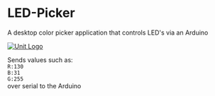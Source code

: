 # LED-Picker
A desktop color picker application that controls LED's via an Arduino

[![Unit Logo](https://raw.git.com/Gunnthorian/LED-Picker/blob/master/example.png)](https://github.com/Gunnthorian)

Sends values such as:<br>
`R:130`<br>
`B:31`<br>
`G:255`<br>
over serial to the Arduino
